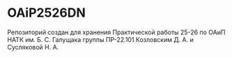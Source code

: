 # OAiP2526DN
Репозиторий создан для хранения Практической работы 25-26 по ОАиП НАТК им. Б. С. Галущака группы ПР-22.101 Козловским Д. А. и Сусляковой Н. А.
